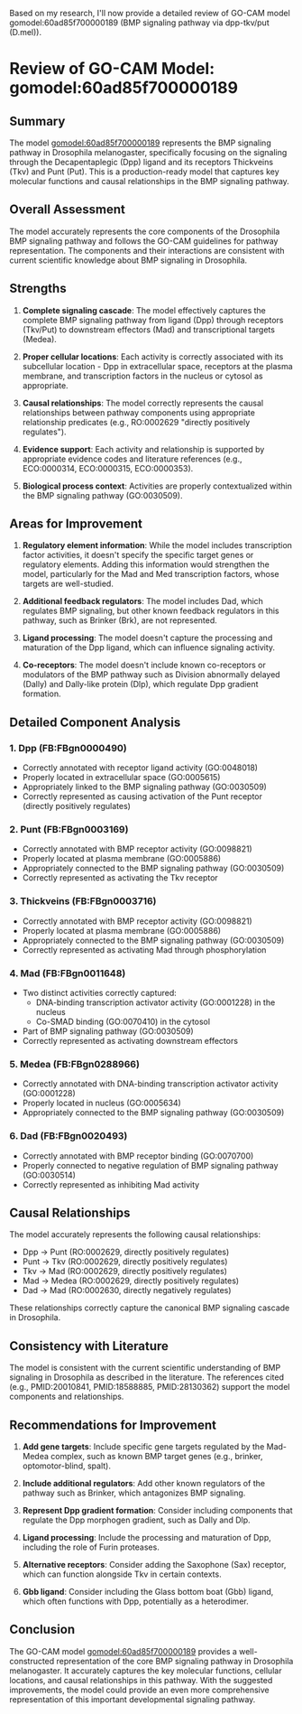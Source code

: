 Based on my research, I'll now provide a detailed review of GO-CAM model gomodel:60ad85f700000189 (BMP signaling pathway via dpp-tkv/put (D.mel)).

# Review of GO-CAM Model: gomodel:60ad85f700000189

## Summary
The model [gomodel:60ad85f700000189](https://bioregistry.io/go.model:60ad85f700000189) represents the BMP signaling pathway in Drosophila melanogaster, specifically focusing on the signaling through the Decapentaplegic (Dpp) ligand and its receptors Thickveins (Tkv) and Punt (Put). This is a production-ready model that captures key molecular functions and causal relationships in the BMP signaling pathway.

## Overall Assessment
The model accurately represents the core components of the Drosophila BMP signaling pathway and follows the GO-CAM guidelines for pathway representation. The components and their interactions are consistent with current scientific knowledge about BMP signaling in Drosophila.

## Strengths

1. **Complete signaling cascade**: The model effectively captures the complete BMP signaling pathway from ligand (Dpp) through receptors (Tkv/Put) to downstream effectors (Mad) and transcriptional targets (Medea).

2. **Proper cellular locations**: Each activity is correctly associated with its subcellular location - Dpp in extracellular space, receptors at the plasma membrane, and transcription factors in the nucleus or cytosol as appropriate.

3. **Causal relationships**: The model correctly represents the causal relationships between pathway components using appropriate relationship predicates (e.g., RO:0002629 "directly positively regulates").

4. **Evidence support**: Each activity and relationship is supported by appropriate evidence codes and literature references (e.g., ECO:0000314, ECO:0000315, ECO:0000353).

5. **Biological process context**: Activities are properly contextualized within the BMP signaling pathway (GO:0030509).

## Areas for Improvement

1. **Regulatory element information**: While the model includes transcription factor activities, it doesn't specify the specific target genes or regulatory elements. Adding this information would strengthen the model, particularly for the Mad and Med transcription factors, whose targets are well-studied.

2. **Additional feedback regulators**: The model includes Dad, which regulates BMP signaling, but other known feedback regulators in this pathway, such as Brinker (Brk), are not represented.

3. **Ligand processing**: The model doesn't capture the processing and maturation of the Dpp ligand, which can influence signaling activity.

4. **Co-receptors**: The model doesn't include known co-receptors or modulators of the BMP pathway such as Division abnormally delayed (Dally) and Dally-like protein (Dlp), which regulate Dpp gradient formation.

## Detailed Component Analysis

### 1. Dpp (FB:FBgn0000490)
- Correctly annotated with receptor ligand activity (GO:0048018)
- Properly located in extracellular space (GO:0005615)
- Appropriately linked to the BMP signaling pathway (GO:0030509)
- Correctly represented as causing activation of the Punt receptor (directly positively regulates)

### 2. Punt (FB:FBgn0003169) 
- Correctly annotated with BMP receptor activity (GO:0098821)
- Properly located at plasma membrane (GO:0005886)
- Appropriately connected to the BMP signaling pathway (GO:0030509)
- Correctly represented as activating the Tkv receptor

### 3. Thickveins (FB:FBgn0003716)
- Correctly annotated with BMP receptor activity (GO:0098821)
- Properly located at plasma membrane (GO:0005886)
- Appropriately connected to the BMP signaling pathway (GO:0030509)
- Correctly represented as activating Mad through phosphorylation

### 4. Mad (FB:FBgn0011648)
- Two distinct activities correctly captured:
  - DNA-binding transcription activator activity (GO:0001228) in the nucleus
  - Co-SMAD binding (GO:0070410) in the cytosol
- Part of BMP signaling pathway (GO:0030509)
- Correctly represented as activating downstream effectors

### 5. Medea (FB:FBgn0288966)
- Correctly annotated with DNA-binding transcription activator activity (GO:0001228)
- Properly located in nucleus (GO:0005634)
- Appropriately connected to the BMP signaling pathway (GO:0030509)

### 6. Dad (FB:FBgn0020493)
- Correctly annotated with BMP receptor binding (GO:0070700)
- Properly connected to negative regulation of BMP signaling pathway (GO:0030514)
- Correctly represented as inhibiting Mad activity

## Causal Relationships
The model accurately represents the following causal relationships:
- Dpp → Punt (RO:0002629, directly positively regulates)
- Punt → Tkv (RO:0002629, directly positively regulates)
- Tkv → Mad (RO:0002629, directly positively regulates)
- Mad → Medea (RO:0002629, directly positively regulates)
- Dad → Mad (RO:0002630, directly negatively regulates)

These relationships correctly capture the canonical BMP signaling cascade in Drosophila.

## Consistency with Literature
The model is consistent with the current scientific understanding of BMP signaling in Drosophila as described in the literature. The references cited (e.g., PMID:20010841, PMID:18588885, PMID:28130362) support the model components and relationships.

## Recommendations for Improvement

1. **Add gene targets**: Include specific gene targets regulated by the Mad-Medea complex, such as known BMP target genes (e.g., brinker, optomotor-blind, spalt).

2. **Include additional regulators**: Add other known regulators of the pathway such as Brinker, which antagonizes BMP signaling.

3. **Represent Dpp gradient formation**: Consider including components that regulate the Dpp morphogen gradient, such as Dally and Dlp.

4. **Ligand processing**: Include the processing and maturation of Dpp, including the role of Furin proteases.

5. **Alternative receptors**: Consider adding the Saxophone (Sax) receptor, which can function alongside Tkv in certain contexts.

6. **Gbb ligand**: Consider including the Glass bottom boat (Gbb) ligand, which often functions with Dpp, potentially as a heterodimer.

## Conclusion
The GO-CAM model [gomodel:60ad85f700000189](https://bioregistry.io/go.model:60ad85f700000189) provides a well-constructed representation of the core BMP signaling pathway in Drosophila melanogaster. It accurately captures the key molecular functions, cellular locations, and causal relationships in this pathway. With the suggested improvements, the model could provide an even more comprehensive representation of this important developmental signaling pathway.